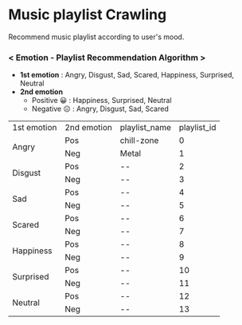 # Music playlist Crawling

Recommend music playlist according to user's mood.


### < Emotion - Playlist Recommendation Algorithm >
- **1st emotion** : Angry, Disgust, Sad, Scared, Happiness, Surprised, Neutral
- **2nd emotion**
  - Positive 😀 : Happiness, Surprised, Neutral
  - Negative ☹ : Angry, Disgust, Sad, Scared


<table>
  <tr>
    <td>1st emotion</td>
    <td>2nd emotion</td>
    <td>playlist_name</td>
    <td>playlist_id</td>
  </tr>
  
  <tr>
    <td rowspan="2">Angry</td>
    <td>Pos</td>
    <td>chill-zone</td>
    <td>0</td>
  </tr>
  <tr>
    <td>Neg</td>
    <td>Metal</td>
    <td>1</td>
  </tr>
  
  <tr>
    <td rowspan="2">Disgust</td>
    <td>Pos</td>
    <td>--</td>
    <td>2</td>
  </tr>
  <tr>
    <td>Neg</td>
    <td>--</td>
    <td>3</td>
  </tr>
  
  
  <tr>
    <td rowspan="2">Sad</td>
    <td>Pos</td>
    <td>--</td>
    <td>4</td>
  </tr>
  <tr>
    <td>Neg</td>
    <td>--</td>
    <td>5</td>
  </tr>
  
  <tr>
    <td rowspan="2">Scared</td>
    <td>Pos</td>
    <td>--</td>
    <td>6</td>
  </tr>
  <tr>
    <td>Neg</td>
    <td>--</td>
    <td>7</td>
  </tr>
  
  <tr>
    <td rowspan="2">Happiness</td>
    <td>Pos</td>
    <td>--</td>
    <td>8</td>
  </tr>
  <tr>
    <td>Neg</td>
    <td>--</td>
    <td>9</td>
  </tr>
  
  <tr>
    <td rowspan="2">Surprised</td>
    <td>Pos</td>
    <td>--</td>
    <td>10</td>
  </tr>
  <tr>
    <td>Neg</td>
    <td>--</td>
    <td>11</td>
  </tr>
  
  <tr>
    <td rowspan="2">Neutral</td>
    <td>Pos</td>
    <td>--</td>
    <td>12</td>
  </tr>
  <tr>
    <td>Neg</td>
    <td>--</td>
    <td>13</td>
  </tr>
  
</table>
